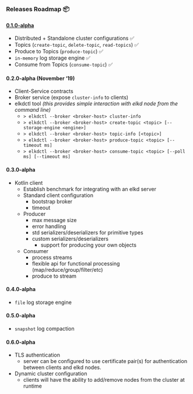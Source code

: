 ### Releases Roadmap 📦

#### [0.1.0-alpha](https://github.com/djjonno/elkd/releases/tag/0.1.0-alpha)

- Distributed + Standalone cluster configurations ✅
- Topics (`create-topic`, `delete-topic`, `read-topics`) ✅
- Produce to Topics (`produce-topic`) ✅
- `in-memory` log storage engine ✅
- Consume from Topics (`consume-topic`) ✅

#### 0.2.0-alpha (November ‘19)

- Client-Service contracts
- Broker service (expose `cluster-info` to clients)
- elkdctl tool *(this provides simple interaction with elkd node from the command line)*
    - `> elkdctl --broker <broker-host> cluster-info`
    - `> elkdctl --broker <broker-host> create-topic <topic> [--storage-engine <engine>]`
    - `> elkdctl --broker <broker-host> topic-info [<topic>]`
    - `> elkdctl --broker <broker-host> produce-topic <topic> [--timeout ms]`
    - `> elkdctl --broker <broker-host> consume-topic <topic> [--poll ms] [--timeout ms]`

#### 0.3.0-alpha

- Kotlin client
    - Establish benchmark for integrating with an elkd server
    - Standard client configuration
        - bootstrap broker
        - timeout
    - Producer
        - max message size
        - error handling
        - std serializers/deserializers for primitive types
        - custom serializers/deserializers
            - support for producing your own objects
    - Consumer
        - process streams
        - flexible api for functional processing (map/reduce/group/filter/etc)
        - produce to stream

#### 0.4.0-alpha

- `file` log storage engine

#### 0.5.0-alpha

- `snapshot` log compaction

#### 0.6.0-alpha

- TLS authentication
    - server can be configured to use certificate pair(s) for authentication between clients and elkd nodes. 
- Dynamic cluster configuration
    - clients will have the ability to add/remove nodes from the cluster at runtime
